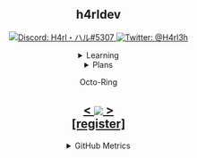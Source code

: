 <!---
h4rldev/h4rldev is a ✨ special ✨ repository because its `README.md` (this file) appears on your GitHub profile.
You can click the Preview link to take a look at your changes.
--->

<h2 align="center"> h4rldev</h2>

<p align="center">
    <a href="https://paste.gg/p/anonymous/542110b9ccda418689dd5030c04c2586/files/08ce1791991545649ab17ed728ff9d00/raw">
        <img src="https://img.shields.io/badge/Discord-H4rl・ハル%235307-darkgrey?style=for-the-badge" alt="Discord: H4rl・ハル#5307">
    </a>
    <a href="https://twitter.com/h4rl3h">
        <img src="https://img.shields.io/badge/Twitter-%40H4rl3h-blue?style=for-the-badge" alt="Twitter: @H4rl3h"/>
    </a>
</p>

<details align="center">
<summary align="center">Learning</summary>
    <a href="https://en.wikipedia.org/wiki/C_(programming_language)">
        <img src="https://img.shields.io/badge/C-limegreen?style=for-the-badge" alt="C">
    </a>
    <br>
    <a href="https://www.python.org/">
        <img src="https://img.shields.io/badge/Python-darkgreen?style=for-the-badge" alt="Python">
    </a>
</details>

<details align="center">
<summary align="center">Plans</summary>
    <a href="https://en.wikipedia.org/wiki/C_Sharp_(programming_language)">
        <img src="https://img.shields.io/badge/C%23-limegreen?style=for-the-badge" alt="C#">
    </a>
    <br>
    <a href="https://www.cplusplus.com/">
        <img src="https://img.shields.io/badge/C%2B%2B-blue?style=for-the-badge" alt="C++">
    </a>
    <br>
    <a href="https://developer.mozilla.org/en-US/docs/Web/Javascript">
        <img src="https://img.shields.io/badge/Javascript-darkred?style=for-the-badge" alt="Javascript">
    </a>
    <br>
    <a href="https://java.com">
        <img src="https://img.shields.io/badge/Java-darkred?style=for-the-badge" alt="Java">
    </a>
</details>

<p align="center">Octo-Ring</a>
<h2 align="center">
    <a href="https://octo-ring.com/p/h4rldev/prev">
        <
    </a>
    <a href="https://octo-ring.com/">
        <img align="center" src="https://media.discordapp.net/attachments/856404208445292545/995328704580431962/octa.png" height="150px">
    </a>
    <a href="https://octo-ring.com/p/h4rldev/next">
        >
    </a>
    <br>
    <a href="https://octo-ring/register">
           [register]
    </a>
</h2>

<details align="center">
<summary align="center">GitHub Metrics</summary>
<img src= "./github-metrics.svg">
</details>